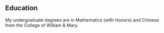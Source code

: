 ## Education 
My undergraduate degrees are in Mathematics (with Honors) and Chinese from the College of William & Mary. 
